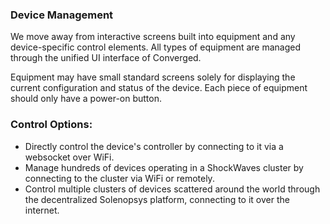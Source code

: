 ### Device Management

We move away from interactive screens built into equipment and any device-specific control elements. All types of equipment are managed through the unified UI interface of Converged.

Equipment may have small standard screens solely for displaying the current configuration and status of the device. Each piece of equipment should only have a power-on button.

### Control Options:
- Directly control the device's controller by connecting to it via a websocket over WiFi.
- Manage hundreds of devices operating in a ShockWaves cluster by connecting to the cluster via WiFi or remotely.
- Control multiple clusters of devices scattered around the world through the decentralized Solenopsys platform, connecting to it over the internet.

 

